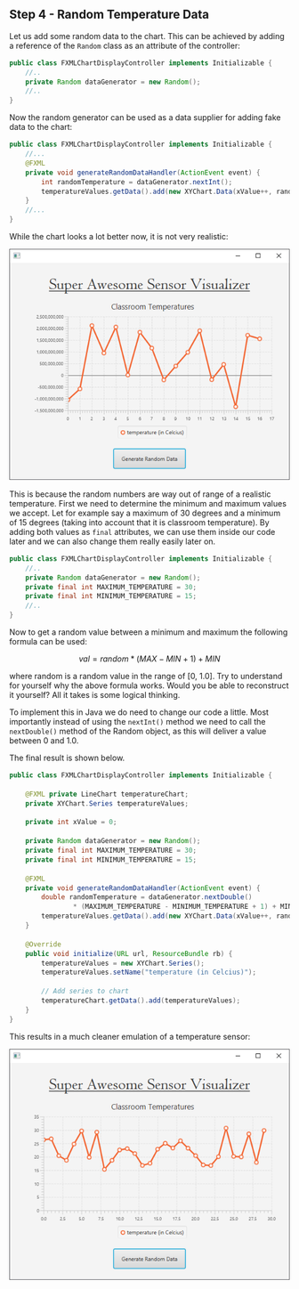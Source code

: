 ## Step 4 - Random Temperature Data

Let us add some random data to the chart. This can be achieved by adding a reference of the `Random` class as an attribute of the controller:

```java
public class FXMLChartDisplayController implements Initializable {
    //..
    private Random dataGenerator = new Random();
    //..
}
```

Now the random generator can be used as a data supplier for adding fake data to the chart:

```java
public class FXMLChartDisplayController implements Initializable {
    //...
    @FXML
    private void generateRandomDataHandler(ActionEvent event) {
        int randomTemperature = dataGenerator.nextInt();
        temperatureValues.getData().add(new XYChart.Data(xValue++, randomTemperature));
    }
    //...
}
```

While the chart looks a lot better now, it is not very realistic:

![Random Temperature Values](img/random_temperatures.png)

This is because the random numbers are way out of range of a realistic temperature. First we need to determine the minimum and maximum values we accept. Let for example say a maximum of 30 degrees and a minimum of 15 degrees (taking into account that it is classroom temperature). By adding both values as `final` attributes, we can use them inside our code later and we can also change them really easily later on.

```java
public class FXMLChartDisplayController implements Initializable {
    //..
    private Random dataGenerator = new Random();
    private final int MAXIMUM_TEMPERATURE = 30;
    private final int MINIMUM_TEMPERATURE = 15;
    //..
}
```

Now to get a random value between a minimum and maximum the following formula can be used:

```math
val = random * (MAX - MIN + 1) + MIN
```

where random is a random value in the range of [0, 1.0]. Try to understand for yourself why the above formula works. Would you be able to reconstruct it yourself? All it takes is some logical thinking.

To implement this in Java we do need to change our code a little. Most importantly instead of using the `nextInt()` method we need to call the `nextDouble()` method of the Random object, as this will deliver a value between 0 and 1.0.

The final result is shown below.

```java
public class FXMLChartDisplayController implements Initializable {

    @FXML private LineChart temperatureChart;
    private XYChart.Series temperatureValues;

    private int xValue = 0;

    private Random dataGenerator = new Random();
    private final int MAXIMUM_TEMPERATURE = 30;
    private final int MINIMUM_TEMPERATURE = 15;

    @FXML
    private void generateRandomDataHandler(ActionEvent event) {
        double randomTemperature = dataGenerator.nextDouble()
                * (MAXIMUM_TEMPERATURE - MINIMUM_TEMPERATURE + 1) + MINIMUM_TEMPERATURE;
        temperatureValues.getData().add(new XYChart.Data(xValue++, randomTemperature));
    }

    @Override
    public void initialize(URL url, ResourceBundle rb) {
        temperatureValues = new XYChart.Series();
        temperatureValues.setName("temperature (in Celcius)");

        // Add series to chart
        temperatureChart.getData().add(temperatureValues);
    }    
}
```

This results in a much cleaner emulation of a temperature sensor:

![Emulating a Temperature Sensor](img/emulation_temp_sensor.png)
